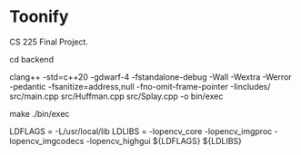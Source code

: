 # Toonify
CS 225 Final Project. 


cd backend

clang++ -std=c++20 -gdwarf-4 -fstandalone-debug -Wall -Wextra -Werror -pedantic -fsanitize=address,null -fno-omit-frame-pointer -Iincludes/ src/main.cpp src/Huffman.cpp src/Splay.cpp -o bin/exec                    


make
./bin/exec


LDFLAGS = -L/usr/local/lib
LDLIBS = -lopencv_core -lopencv_imgproc -lopencv_imgcodecs -lopencv_highgui
 ${LDFLAGS} ${LDLIBS}